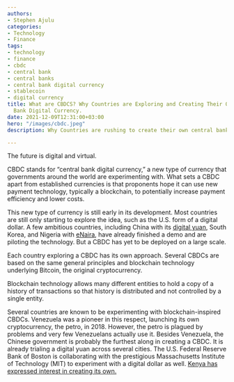 ```yaml
---
authors:
- Stephen Ajulu
categories:
- Technology
- Finance
tags:
- technology
- finance
- cbdc
- central bank
- central banks
- central bank digital currency
- stablecoin
- digital currency
title: What are CBDCS? Why Countries are Exploring and Creating Their Own Central
  Bank Digital Currency.
date: 2021-12-09T12:31:00+03:00
hero: "/images/cbdc.jpeg"
description: Why Countries are rushing to create their own central bank digital currency.

---
```

The future is digital and virtual.

CBDC stands for “central bank digital currency,” a new type of currency that governments around the world are experimenting with. What sets a CBDC apart from established currencies is that proponents hope it can use new payment technology, typically a blockchain, to potentially increase payment efficiency and lower costs.

This new type of currency is still early in its development. Most countries are still only starting to explore the idea, such as the U.S. form of a digital dollar. A few ambitious countries, including China with its [digital yuan](https://www.reuters.com/technology/95-billion-spent-using-chinese-central-banks-digital-currency-official-2021-11-03/), South Korea, and Nigeria with [eNaira](https://enaira.gov.ng/), have already finished a demo and are piloting the technology. But a CBDC has yet to be deployed on a large scale.

Each country exploring a CBDC has its own approach. Several CBDCs are based on the same general principles and blockchain technology underlying Bitcoin, the original cryptocurrency.

Blockchain technology allows many different entities to hold a copy of a history of transactions so that history is distributed and not controlled by a single entity.

Several countries are known to be experimenting with blockchain-inspired CBDCs. Venezuela was a pioneer in this respect, launching its own cryptocurrency, the petro, in 2018. However, the petro is plagued by problems and very few Venezuelans actually use it. Besides Venezuela, the Chinese government is probably the furthest along in creating a CBDC. It is already trialing a digital yuan across several cities. The U.S. Federal Reserve Bank of Boston is collaborating with the prestigious Massachusetts Institute of Technology (MIT) to experiment with a digital dollar as well. [Kenya has expressed interest in creating its own.](https://kenyanwallstreet.com/kenya-explores-central-bank-digital-currency-for-cross-border-payments/)